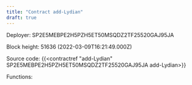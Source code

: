 ```yaml
---
title: "Contract add-Lydian"
draft: true
---
```

Deployer: SP2E5MEBPE2H5PZH5ET50MSQDZ2TF25520GAJ95JA


 



Block height: 51636 (2022-03-09T16:21:49.000Z)

Source code: {{<contractref "add-Lydian" SP2E5MEBPE2H5PZH5ET50MSQDZ2TF25520GAJ95JA add-Lydian>}}

Functions:


